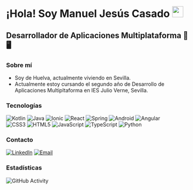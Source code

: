 <h1>¡Hola! Soy Manuel Jesús Casado <img src="https://raw.githubusercontent.com/iampavangandhi/iampavangandhi/master/gifs/Hi.gif" width="30px"></h1>
<h2>Desarrollador de Aplicaciones Multiplataforma 📱🖥️</h2>

### Sobre mí
- Soy de Huelva, actualmente viviendo en Sevilla.
- Actualmente estoy cursando el segundo año de Desarrollo de Aplicaciones Multipltaforma en IES Julio Verne, Sevilla.

### Tecnologías
  ![Kotlin](https://img.shields.io/badge/kotlin-%237F52FF.svg?style=for-the-badge&logo=kotlin&logoColor=white)
  ![Java](https://img.shields.io/badge/java-%23ED8B00.svg?style=for-the-badge&logo=openjdk&logoColor=white)
  ![Ionic](https://img.shields.io/badge/Ionic-%233880FF.svg?style=for-the-badge&logo=Ionic&logoColor=white)
  ![React](https://img.shields.io/badge/react-%2320232a.svg?style=for-the-badge&logo=react&logoColor=%2361DAFB)
  ![Spring](https://img.shields.io/badge/spring-%236DB33F.svg?style=for-the-badge&logo=spring&logoColor=white)
  ![Android](https://img.shields.io/badge/Android-3DDC84?style=for-the-badge&logo=android&logoColor=white)
  ![Angular](https://img.shields.io/badge/angular-%23DD0031.svg?style=for-the-badge&logo=angular&logoColor=white)
  <br/>
  ![CSS3](https://img.shields.io/badge/css3-%231572B6.svg?style=for-the-badge&logo=css3&logoColor=white)
  ![HTML5](https://img.shields.io/badge/html5-%23E34F26.svg?style=for-the-badge&logo=html5&logoColor=white)
  ![JavaScript](https://img.shields.io/badge/javascript-%23323330.svg?style=for-the-badge&logo=javascript&logoColor=%23F7DF1E)
  ![TypeScript](https://img.shields.io/badge/typescript-%23007ACC.svg?style=for-the-badge&logo=typescript&logoColor=white)
  ![Python](https://img.shields.io/badge/python-3670A0?style=for-the-badge&logo=python&logoColor=ffdd54)
### Contacto
  <a href="https://www.linkedin.com/in/manueljcgomez/"> <img alt="LinkedIn" src="https://img.shields.io/badge/linkedin-%230077B5.svg?style=for-the-badge&logo=linkedin&logoColor=white"></a>
  <a href="manueljcgomez@gmail.com"><img alt="Email" src="https://img.shields.io/badge/manueljcgomez@gmail.com-D14836?style=for-the-badge&logo=gmail&logoColor=white"></a>
### Estadísticas
  ![GitHub Activity](https://github-readme-stats.vercel.app/api?username=manueljcgomez&show_icons=true)

